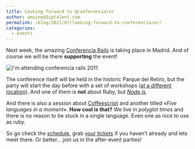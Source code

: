 ```yaml
---
title: Looking forward to @conferenciaror
author: amuino@1uptalent.com
permalink: /blog/2011/07/looking-forward-to-conferenciaror/
categories:
  - events
---
```

Next week, the amazing <a href="http://conferenciarails.org/" target="conferenciarails">Conferencia Rails</a> is taking place in Madrid. And of course we will be there **supporting** the event!

![I'm attending conferencia rails 2011](blog/2011-07-06-looking-forward-to-conferenciaror/im_attending.png)

The conference itself will be held in the historic Parque del Retiro, but the party will start the day before with a set of workshops (<a href="http://madridonrails.com/modules/?r=events/view/Talleres-de-la-Conferencia-Rails" target="workshops">at a different location</a>). And one of them is **not** about Ruby, but *<a href="http://nodejs.org/" target="_blank">Node.js</a>*.

And there is also a session about <a href="http://jashkenas.github.com/coffee-script" target="coffescript">Coffeescript</a> and another titled «*Five languages in a moment*». **How cool is that?** We live in *polyglot times* and there is no reason to be stuck in a single language. Even one as nice to use as ruby.

So go check the <a href="http://conferenciarails.org/schedule.html" target="conferenciarails">schedule</a>, grab <a href="https://autofiscal.com/aprodeweb/campaigns/conf2011/sales/new" target="conferenciarails">your tickets</a> if you haven&#8217;t already and lets meet there. Or better… join us in the after-event parties!